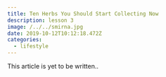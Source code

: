 ```yaml
---
title: Ten Herbs You Should Start Collecting Now
description: lesson 3
image: /../../smirna.jpg
date: 2019-10-12T10:12:18.472Z
categories:
  - lifestyle
---
```

This article is yet to be written..
